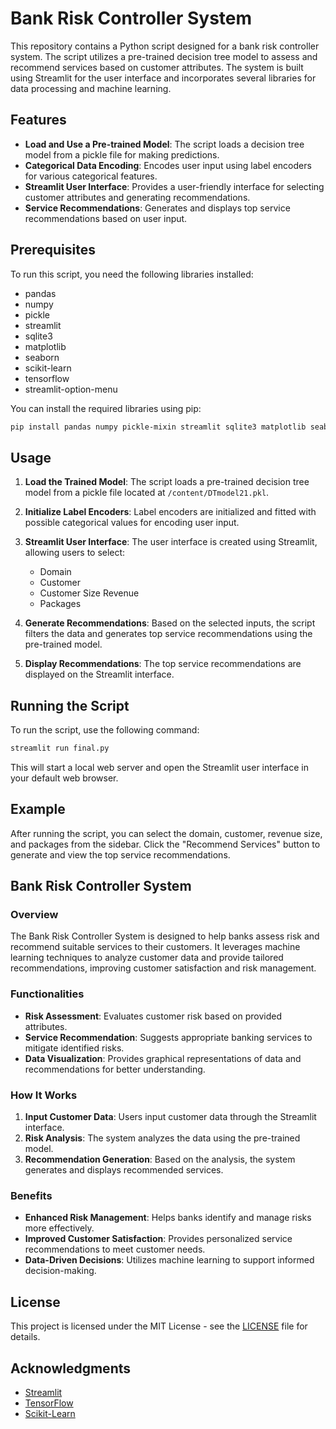 
# Bank Risk Controller System

This repository contains a Python script designed for a bank risk controller system. The script utilizes a pre-trained decision tree model to assess and recommend services based on customer attributes. The system is built using Streamlit for the user interface and incorporates several libraries for data processing and machine learning.

## Features

- **Load and Use a Pre-trained Model**: The script loads a decision tree model from a pickle file for making predictions.
- **Categorical Data Encoding**: Encodes user input using label encoders for various categorical features.
- **Streamlit User Interface**: Provides a user-friendly interface for selecting customer attributes and generating recommendations.
- **Service Recommendations**: Generates and displays top service recommendations based on user input.

## Prerequisites

To run this script, you need the following libraries installed:

- pandas
- numpy
- pickle
- streamlit
- sqlite3
- matplotlib
- seaborn
- scikit-learn
- tensorflow
- streamlit-option-menu

You can install the required libraries using pip:

```sh
pip install pandas numpy pickle-mixin streamlit sqlite3 matplotlib seaborn scikit-learn tensorflow streamlit-option-menu
```

## Usage

1. **Load the Trained Model**:
   The script loads a pre-trained decision tree model from a pickle file located at `/content/DTmodel21.pkl`.

2. **Initialize Label Encoders**:
   Label encoders are initialized and fitted with possible categorical values for encoding user input.

3. **Streamlit User Interface**:
   The user interface is created using Streamlit, allowing users to select:
   - Domain
   - Customer
   - Customer Size Revenue
   - Packages

4. **Generate Recommendations**:
   Based on the selected inputs, the script filters the data and generates top service recommendations using the pre-trained model.

5. **Display Recommendations**:
   The top service recommendations are displayed on the Streamlit interface.

## Running the Script

To run the script, use the following command:

```sh
streamlit run final.py
```

This will start a local web server and open the Streamlit user interface in your default web browser.

## Example

After running the script, you can select the domain, customer, revenue size, and packages from the sidebar. Click the "Recommend Services" button to generate and view the top service recommendations.

## Bank Risk Controller System

### Overview

The Bank Risk Controller System is designed to help banks assess risk and recommend suitable services to their customers. It leverages machine learning techniques to analyze customer data and provide tailored recommendations, improving customer satisfaction and risk management.

### Functionalities

- **Risk Assessment**: Evaluates customer risk based on provided attributes.
- **Service Recommendation**: Suggests appropriate banking services to mitigate identified risks.
- **Data Visualization**: Provides graphical representations of data and recommendations for better understanding.

### How It Works

1. **Input Customer Data**: Users input customer data through the Streamlit interface.
2. **Risk Analysis**: The system analyzes the data using the pre-trained model.
3. **Recommendation Generation**: Based on the analysis, the system generates and displays recommended services.

### Benefits

- **Enhanced Risk Management**: Helps banks identify and manage risks more effectively.
- **Improved Customer Satisfaction**: Provides personalized service recommendations to meet customer needs.
- **Data-Driven Decisions**: Utilizes machine learning to support informed decision-making.

## License

This project is licensed under the MIT License - see the [LICENSE](LICENSE) file for details.

## Acknowledgments

- [Streamlit](https://www.streamlit.io/)
- [TensorFlow](https://www.tensorflow.org/)
- [Scikit-Learn](https://scikit-learn.org/)

